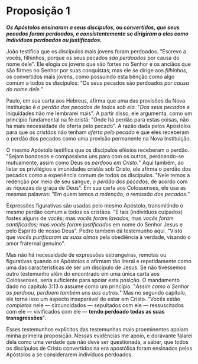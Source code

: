 # Proposição 1

***Os Apóstolos ensinaram a seus discípulos, ou convertidos, que seus pecados foram perdoados, e consistentemente se dirigiram a eles como indivíduos perdoados ou justificados.***

João testifica que os discípulos mais jovens foram perdoados. "Escrevo a vocês, filhinhos, porque os seus pecados *são perdoados* por causa do nome dele". Ele elogia os jovens que são fortes no Senhor e os anciãos que são firmes no Senhor por suas conquistas; mas ele se dirige aos *filhinhos,* os convertidos mais jovens, como possuindo esta bênção como algo comum a todos os discípulos: "Os seus pecados são perdoados *por causa do nome dele.*"

Paulo, em sua carta aos Hebreus, afirma que uma das provisões da Nova Instituição é *o perdão dos pecados de todos sob ela.* "*Dos seus pecados* e iniquidades não me lembrarei mais". A partir disso, ele argumenta, como um princípio fundamental na fé cristã: "Onde há perdão para estas coisas, não há mais necessidade de oferta pelo pecado". A razão dada pelos Apóstolos para que os *cristãos* não tenham *oferta pelo pecado* é que eles receberam o perdão dos pecados como uma provisão permanente na Nova Instituição.

O mesmo Apóstolo testifica que os discípulos efésios receberam o perdão. "Sejam bondosos e compassivos uns para com os outros, perdoando-se mutuamente, assim como Deus os *perdoou em Cristo.*" Aqui também, ao listar os privilégios e imunidades cristãs sob Cristo, ele afirma o perdão dos pecados como a experiência comum de todos os discípulos. "Nele temos a redenção por meio de seu sangue, *o perdão dos pecados,* de acordo com as riquezas da graça de Deus". Em sua carta aos Colossenses, ele usa as mesmas palavras: "Em quem temos *a redenção, a remissão dos pecados.*"

Expressões figurativas são usadas pelo mesmo Apóstolo, transmitindo o mesmo perdão comum a todos os cristãos. "E tais (indivíduos culpados) fostes alguns de vocês; mas *vocês foram lavados;* mas *vocês foram santificados;* mas *vocês foram justificados* em nome do Senhor Jesus e pelo Espírito de nosso Deus". Pedro também dá testemunho aqui. "Visto que *vocês purificaram as suas almas* pela obediência à verdade, visando o amor fraternal genuíno".

Mas não há necessidade de expressões estrangeiras, remotas ou figurativas quando os Apóstolos o afirmam tão literal e repetidamente como uma das características de ser um discípulo de Jesus. Se não tivéssemos outro testemunho além do encontrado em uma única carta aos Colossenses, seria suficiente para apoiar esta posição. O mandamento dado no capítulo 3:13 o assume como um princípio. "*Assim como o Senhor os perdoou, perdoem também uns aos outros.*" Mas no segundo capítulo, ele torna isso um aspecto inseparável de estar em Cristo. "Vocês estão *completos* nele — circuncidados — sepultados com ele — ressuscitados com ele — vivificados com ele — **tendo perdoado todas as suas transgressões**".

Esses testemunhos explícitos das testemunhas mais proeminentes apoiam minha primeira proposição. Nessas evidências me apoio, e doravante falarei dela como uma verdade que não deve ser questionada, a saber, que todos os discípulos de Cristo convertidos na era apostólica foram ensinados pelos Apóstolos a se considerarem indivíduos perdoados.
